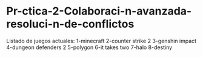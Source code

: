 # Pr-ctica-2-Colaboraci-n-avanzada-resoluci-n-de-conflictos
Listado de juegos actuales:
1-minecraft
2-counter strike 2
3-genshin impact
4-dungeon defenders 2
5-polygon
6-it takes two
7-halo
8-destiny